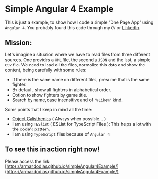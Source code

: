 # Simple Angular 4 Example
This is just a example, to show how I code a simple "One Page App" using `Angular 4`.
You probably found this code through my `CV` or [LinkedIn](https://www.linkedin.com/in/armandoschiavondias/).

## Mission:
Let's imagine a situation where we have to read files from three different sources. One provides a `XML` file, the second a `JSON` and the last, a simple `CSV` file. We need to load all the files, normalize this data and show the content, being carefully with some rules:

- If there is the same name on different files, presume that is the same fighter.
- By default, show all fighters in alphabetical order.
- Option to show fighters by game title.
- Search by name, case insensitive and of `"%Like%"` kind.

Some points that I keep in mind all the time:
- [Object Calisthenics](https://www.cs.helsinki.fi/u/luontola/tdd-2009/ext/ObjectCalisthenics.pdf) ( Always when possible... )
- I am using `TESlint` ( ESLint for TypeScript Files ): This helps a lot with the code's pattern.
- I am using `TypeScript` files because of `Angular 4`

## To see this in action right now!
Please access the link: [https://armandodias.github.io/simpleAngular4Example/](https://armandodias.github.io/simpleAngular4Example/)